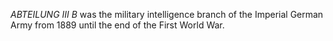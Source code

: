 _ABTEILUNG III B_ was the military intelligence branch of the Imperial German Army from 1889 until the end of the First World War.
